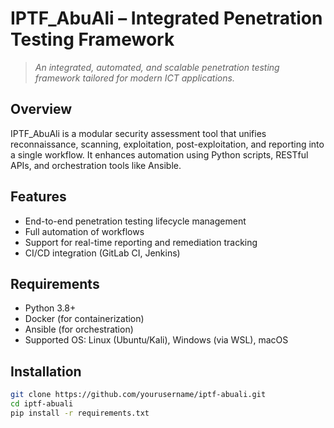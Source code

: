 # IPTF_AbuAli – Integrated Penetration Testing Framework

> *An integrated, automated, and scalable penetration testing framework tailored for modern ICT applications.*

## Overview

IPTF_AbuAli is a modular security assessment tool that unifies reconnaissance, scanning, exploitation, post-exploitation, and reporting into a single workflow. It enhances automation using Python scripts, RESTful APIs, and orchestration tools like Ansible.

## Features

- End-to-end penetration testing lifecycle management  
- Full automation of workflows  
- Support for real-time reporting and remediation tracking  
- CI/CD integration (GitLab CI, Jenkins)  

## Requirements

- Python 3.8+
- Docker (for containerization)
- Ansible (for orchestration)
- Supported OS: Linux (Ubuntu/Kali), Windows (via WSL), macOS

## Installation

```bash
git clone https://github.com/yourusername/iptf-abuali.git
cd iptf-abuali
pip install -r requirements.txt